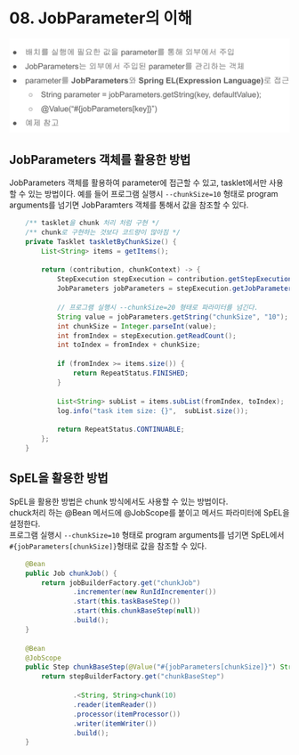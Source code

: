 # 08. JobParameter의 이해

![.](./img/1.png)

## JobParameters 객체를 활용한 방법
JobParameters 객체를 활용하여 parameter에 접근할 수 있고, tasklet에서만 사용할 수 있는 방법이다.
예를 들어 프로그램 실행시 `--chunkSize=10` 형태로 program arguments를 넘기면 JobParamters 객체를 통해서 값을 참조할 수 있다.

```java
    /** tasklet을 chunk 처리 처럼 구현 */
    /** chunk로 구현하는 것보다 코드량이 많아짐 */
    private Tasklet taskletByChunkSize() {
        List<String> items = getItems();

        return (contribution, chunkContext) -> {
            StepExecution stepExecution = contribution.getStepExecution();
            JobParameters jobParameters = stepExecution.getJobParameters();

            // 프로그램 실행시 --chunkSize=20 형태로 파라미터를 넘긴다.
            String value = jobParameters.getString("chunkSize", "10");
            int chunkSize = Integer.parseInt(value);
            int fromIndex = stepExecution.getReadCount();
            int toIndex = fromIndex + chunkSize;

            if (fromIndex >= items.size()) {
                return RepeatStatus.FINISHED;
            }

            List<String> subList = items.subList(fromIndex, toIndex);
            log.info("task item size: {}",  subList.size());

            return RepeatStatus.CONTINUABLE;
        };
    }
```

## SpEL을 활용한 방법
SpEL을 활용한 방법은 chunk 방식에서도 사용할 수 있는 방법이다.  
chuck처리 하는 @Bean 메서드에 @JobScope를 붙이고 메서드 파라미터에 SpEL을 설정한다.  
프로그램 실행시 `--chunkSize=10` 형태로 program arguments를 넘기면 SpEL에서 `#{jobParameters[chunkSize]}`형태로 값을 참조할 수 있다.
```java
    @Bean
    public Job chunkJob() {        
        return jobBuilderFactory.get("chunkJob")
                .incrementer(new RunIdIncrementer())
                .start(this.taskBaseStep())
                .start(this.chunkBaseStep(null))
                .build();
    }

    @Bean
    @JobScope
    public Step chunkBaseStep(@Value("#{jobParameters[chunkSize]}") String chunkSize) {
        return stepBuilderFactory.get("chunkBaseStep")

                .<String, String>chunk(10)
                .reader(itemReader())
                .processor(itemProcessor())
                .writer(itemWriter())
                .build();
    }
```